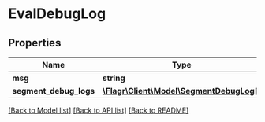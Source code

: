 # EvalDebugLog

## Properties
Name | Type | Description | Notes
------------ | ------------- | ------------- | -------------
**msg** | **string** |  | [optional] 
**segment_debug_logs** | [**\Flagr\Client\Model\SegmentDebugLog[]**](SegmentDebugLog.md) |  | [optional] 

[[Back to Model list]](../../README.md#documentation-for-models) [[Back to API list]](../../README.md#documentation-for-api-endpoints) [[Back to README]](../../README.md)

